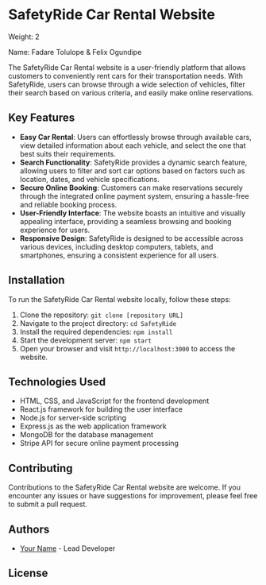 # SafetyRide Car Rental Website
Weight: 2

Name: Fadare Tolulope & Felix Ogundipe

The SafetyRide Car Rental website is a user-friendly platform that allows customers to conveniently rent cars for their transportation needs. With SafetyRide, users can browse through a wide selection of vehicles, filter their search based on various criteria, and easily make online reservations.

## Key Features

- **Easy Car Rental**: Users can effortlessly browse through available cars, view detailed information about each vehicle, and select the one that best suits their requirements.
- **Search Functionality**: SafetyRide provides a dynamic search feature, allowing users to filter and sort car options based on factors such as location, dates, and vehicle specifications.
- **Secure Online Booking**: Customers can make reservations securely through the integrated online payment system, ensuring a hassle-free and reliable booking process.
- **User-Friendly Interface**: The website boasts an intuitive and visually appealing interface, providing a seamless browsing and booking experience for users.
- **Responsive Design**: SafetyRide is designed to be accessible across various devices, including desktop computers, tablets, and smartphones, ensuring a consistent experience for all users.

## Installation

To run the SafetyRide Car Rental website locally, follow these steps:

1. Clone the repository: `git clone [repository URL]`
2. Navigate to the project directory: `cd SafetyRide`
3. Install the required dependencies: `npm install`
4. Start the development server: `npm start`
5. Open your browser and visit `http://localhost:3000` to access the website.

## Technologies Used

- HTML, CSS, and JavaScript for the frontend development
- React.js framework for building the user interface
- Node.js for server-side scripting
- Express.js as the web application framework
- MongoDB for the database management
- Stripe API for secure online payment processing

## Contributing

Contributions to the SafetyRide Car Rental website are welcome. If you encounter any issues or have suggestions for improvement, please feel free to submit a pull request.

## Authors

- [Your Name](https://github.com/Fashinray) - Lead Developer

## License

